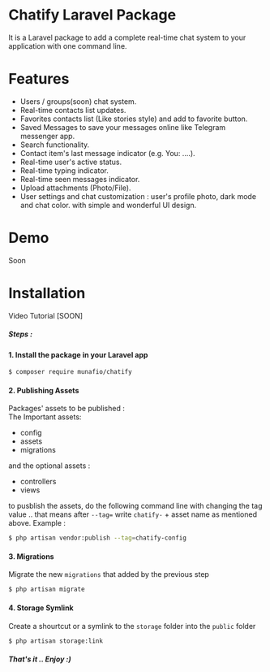 # Chatify Laravel Package
It is a Laravel package to add a complete real-time chat system to your application with one command line.

# Features
 - Users / groups(soon) chat system.
 - Real-time contacts list updates.
 - Favorites contacts list (Like stories style) and add to favorite button.
 - Saved Messages to save your messages online like Telegram messenger app.
 - Search functionality.
 - Contact item's last message indicator (e.g. You: ....).
 - Real-time user's active status.
 - Real-time typing indicator.
 - Real-time seen messages indicator.
 - Upload attachments (Photo/File).
 - User settings and chat customization : user's profile photo, dark mode and chat color.
   with simple and wonderful UI design.

# Demo
Soon

# Installation
Video Tutorial [SOON]
##### Steps :
#### 1. Install the package in your Laravel app
```sh
$ composer require munafio/chatify
```

#### 2. Publishing Assets
Packages' assets to be published :<br/>
The Important assets:
- config
- assets
- migrations

 and the optional assets :
- controllers
- views

to pusblish the assets, do the following command line with changing the tag value .. that means after `--tag=` write `chatify-` + asset name as mentioned above.
Example :
```sh
$ php artisan vendor:publish --tag=chatify-config
```

#### 3. Migrations
Migrate the new `migrations` that added by the previous step 
```sh
$ php artisan migrate
```
#### 4. Storage Symlink
Create a shourtcut or a symlink to the `storage` folder into the `public` folder
```sh
$ php artisan storage:link
```
##### That's it .. Enjoy :)

